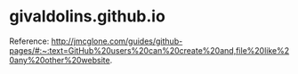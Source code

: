 # givaldolins.github.io

Reference: http://jmcglone.com/guides/github-pages/#:~:text=GitHub%20users%20can%20create%20and,file%20like%20any%20other%20website.
